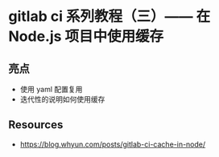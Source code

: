 # gitlab ci 系列教程（三）—— 在 Node.js 项目中使用缓存

## 亮点

- 使用 yaml 配置复用
- 迭代性的说明如何使用缓存

## Resources

- https://blog.whyun.com/posts/gitlab-ci-cache-in-node/
